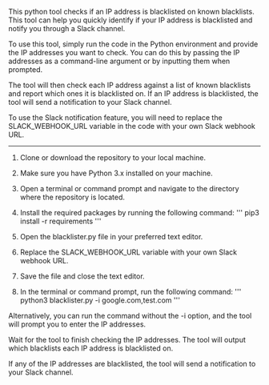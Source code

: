 This python tool checks if an IP address is blacklisted on known blacklists. This tool can help you quickly identify if your IP address is blacklisted and notify you through a Slack channel.

To use this tool, simply run the code in the Python environment and provide the IP addresses you want to check. You can do this by passing the IP addresses as a command-line argument or by inputting them when prompted.

The tool will then check each IP address against a list of known blacklists and report which ones it is blacklisted on. If an IP address is blacklisted, the tool will send a notification to your Slack channel.

To use the Slack notification feature, you will need to replace the SLACK_WEBHOOK_URL variable in the code with your own Slack webhook URL.

------

1. Clone or download the repository to your local machine.

2. Make sure you have Python 3.x installed on your machine.

3. Open a terminal or command prompt and navigate to the directory where the repository is located.

4. Install the required packages by running the following command:
''' pip3 install -r requirements '''

6. Open the blacklister.py file in your preferred text editor.

7. Replace the SLACK_WEBHOOK_URL variable with your own Slack webhook URL.

8. Save the file and close the text editor.

9. In the terminal or command prompt, run the following command:
''' python3 blacklister.py -i google.com,test.com '''

Alternatively, you can run the command without the -i option, and the tool will prompt you to enter the IP addresses.

Wait for the tool to finish checking the IP addresses. The tool will output which blacklists each IP address is blacklisted on.

If any of the IP addresses are blacklisted, the tool will send a notification to your Slack channel.
